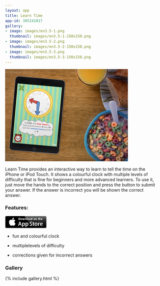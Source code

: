 ```yaml
---
layout: app
title: Learn Time
app-id: 305241017
gallery:
- image: images/en3.5-1.png
  thumbnail: images/en3.5-1-150x150.png
- image: images/en3.5-2.png
  thumbnail: images/en3.5-2-150x150.png
- image: images/en3.5-3.png
  thumbnail: images/en3.5-3-150x150.png
---
```


![LearnTime-placed](/images/LearnTime-placed.png)

Learn Time provides an interactive way to learn to tell the time on the iPhone or iPod Touch. It shows a colourful clock with multiple levels of difficulty that is fine for beginners and more advanced learners. To use it, just move the hands to the correct position and press the button to submit your answer. If the answer is incorrect you will be shown the correct answer.


### Features:


<p><a href="http://appstore.com/robclarke/learntime"><img class=" wp-image-649 alignright" title="App_Store_Badge_EN_0609" alt="" src="/images/Download_on_the_App_Store_Badge_US-UK_135x40.png" width="135" height="40"></a></p>


  * fun and colourful clock


  * multiplelevels of difficulty


  * corrections given for incorrect answers




### Gallery

{% include gallery.html %}
